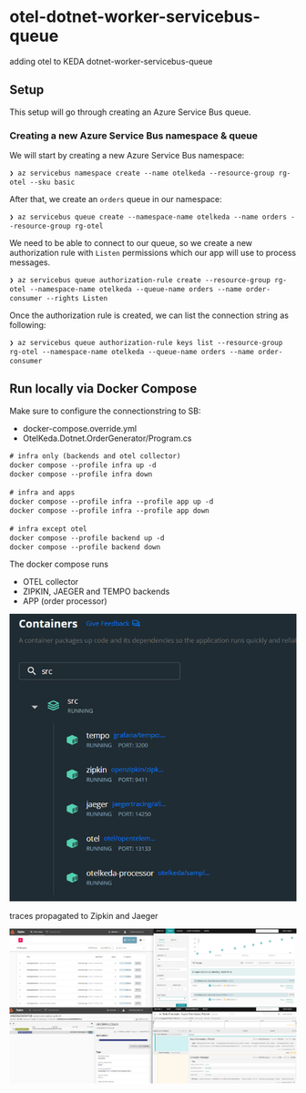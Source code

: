 # otel-dotnet-worker-servicebus-queue
adding otel to KEDA dotnet-worker-servicebus-queue


## Setup

This setup will go through creating an Azure Service Bus queue.

### Creating a new Azure Service Bus namespace & queue

We will start by creating a new Azure Service Bus namespace:

```cli
❯ az servicebus namespace create --name otelkeda --resource-group rg-otel --sku basic
```

After that, we create an `orders` queue in our namespace:

```cli
❯ az servicebus queue create --namespace-name otelkeda --name orders --resource-group rg-otel
```

We need to be able to connect to our queue, so we create a new authorization rule with `Listen` permissions which our app will use to process messages.

```cli
❯ az servicebus queue authorization-rule create --resource-group rg-otel --namespace-name otelkeda --queue-name orders --name order-consumer --rights Listen
```

Once the authorization rule is created, we can list the connection string as following:

```cli
❯ az servicebus queue authorization-rule keys list --resource-group rg-otel --namespace-name otelkeda --queue-name orders --name order-consumer

```

## Run locally via Docker Compose

Make sure to configure the connectionstring to SB:
* docker-compose.override.yml
* OtelKeda.Dotnet.OrderGenerator/Program.cs


```
# infra only (backends and otel collector)
docker compose --profile infra up -d
docker compose --profile infra down

# infra and apps
docker compose --profile infra --profile app up -d
docker compose --profile infra --profile app down

# infra except otel
docker compose --profile backend up -d
docker compose --profile backend down

```

The docker compose runs 
* OTEL collector
* ZIPKIN, JAEGER and TEMPO backends
* APP (order processor)

![](imgs/dockerps.jpg)

traces propagated to Zipkin and Jaeger

![](imgs/zipkin_n_jaeger.png)